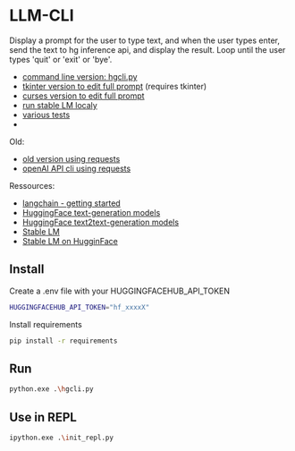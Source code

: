 # LLM-CLI

Display a prompt for the user to type text, and when the user types enter, send the text to hg inference api, and display the result. 
Loop until the user types 'quit' or 'exit' or 'bye'.

- [command line version: hgcli.py](./hgcli.py)
- [tkinter version to edit full prompt](./hgcli-tkinter.py) (requires tkinter)
- [curses version to edit full prompt](./hgcli-curses.py)
- [run stable LM localy](./test/test-local-stable-lm.py)
- [various tests](./test/)
- 
Old:
- [old version using requests](./old/hgcli-requests.py)
- [openAI API cli using requests](./old/openaicli.py)

Ressources:
- [langchain - getting started](https://python.langchain.com/en/latest/modules/models/llms/getting_started.html)
- [HuggingFace text-generation models](https://huggingface.co/models?pipeline_tag=text-generation)
- [HuggingFace text2text-generation models](https://huggingface.co/models?pipeline_tag=text2text-generation)
- [Stable LM](https://github.com/Stability-AI/StableLM)
- [Stable LM on HugginFace](https://huggingface.co/stabilityai/stablelm-tuned-alpha-7b)

## Install

Create a .env file with your HUGGINGFACEHUB_API_TOKEN
```sh
HUGGINGFACEHUB_API_TOKEN="hf_xxxxX"
```

Install requirements
```sh
pip install -r requirements
```

## Run
```sh
python.exe .\hgcli.py
```

## Use in REPL
```sh
ipython.exe .\init_repl.py
```
